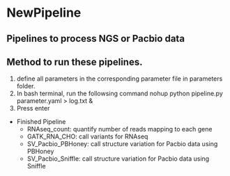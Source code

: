 # NewPipeline
Pipelines to process NGS or Pacbio data
---------------------------------------

## Method to run these pipelines.
1. define all parameters in the corresponding parameter file in parameters folder.
2. In bash terminal, run the followsing command
	nohup python pipeline.py parameter.yaml > log.txt &
3. Press enter

* Finished Pipeline
	* RNAseq_count: quantify number of reads mapping to each gene
	* GATK_RNA_CHO: call variants for RNAseq
	* SV_Pacbio_PBHoney: call structure variation for Pacbio data using PBHoney
	* SV_Pacbio_Sniffle: call structure variation for Pacbio data using Sniffle
	

	